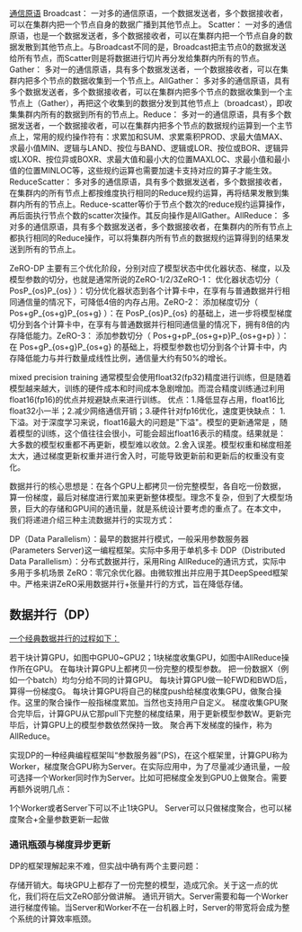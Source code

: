 

[通信原语](https://zhuanlan.zhihu.com/p/650824387)
Broadcast： 一对多的通信原语，一个数据发送者，多个数据接收者，可以在集群内把一个节点自身的数据广播到其他节点上。
Scatter： 一对多的通信原语，也是一个数据发送者，多个数据接收者，可以在集群内把一个节点自身的数据发散到其他节点上。与Broadcast不同的是，Broadcast把主节点0的数据发送给所有节点，而Scatter则是将数据进行切片再分发给集群内所有的节点。Gather： 多对一的通信原语，具有多个数据发送者，一个数据接收者，可以在集群内把多个节点的数据收集到一个节点上。AllGather： 多对多的通信原语，具有多个数据发送者，多个数据接收者，可以在集群内把多个节点的数据收集到一个主节点上（Gather），再把这个收集到的数据分发到其他节点上（broadcast），即收集集群内所有的数据到所有的节点上。Reduce： 多对一的通信原语，具有多个数据发送者，一个数据接收者，可以在集群内把多个节点的数据规约运算到一个主节点上，常用的规约操作符有：求累加和SUM、求累乘积PROD、求最大值MAX、求最小值MIN、逻辑与LAND、按位与BAND、逻辑或LOR、按位或BOR、逻辑异或LXOR、按位异或BOXR、求最大值和最小大的位置MAXLOC、求最小值和最小值的位置MINLOC等，这些规约运算也需要加速卡支持对应的算子才能生效。ReduceScatter： 多对多的通信原语，具有多个数据发送者，多个数据接收者，在集群内的所有节点上都按维度执行相同的Reduce规约运算，再将结果发散到集群内所有的节点上。Reduce-scatter等价于节点个数次的reduce规约运算操作，再后面执行节点个数的scatter次操作。其反向操作是AllGather。AllReduce： 多对多的通信原语，具有多个数据发送者，多个数据接收者，在集群内的所有节点上都执行相同的Reduce操作，可以将集群内所有节点的数据规约运算得到的结果发送到所有的节点上。



ZeRO-DP 主要有三个优化阶段，分别对应了模型状态中优化器状态、梯度，以及模型参数的切分，也就是通常所说的ZeRO-1/2/3ZeRO-1： 优化器状态切分（ PosP_{os}P_{os} ）：切分优化器状态到各个计算卡中，在享有与普通数据并行相同通信量的情况下，可降低4倍的内存占用。ZeRO-2： 添加梯度切分（ Pos+gP_{os+g}P_{os+g} ）：在 PosP_{os}P_{os} 的基础上，进一步将模型梯度切分到各个计算卡中，在享有与普通数据并行相同通信量的情况下，拥有8倍的内存降低能力。ZeRO-3： 添加参数切分（ Pos+g+pP_{os+g+p}P_{os+g+p} ）：在 Pos+gP_{os+g}P_{os+g} 的基础上，将模型参数也切分到各个计算卡中，内存降低能力与并行数量成线性比例，通信量大约有50%的增长。

mixed precision training
通常模型会使用float32(fp32)精度进行训练，但是随着模型越来越大，训练的硬件成本和时间成本急剧增加。而混合精度训练通过利用float16(fp16)的优点并规避缺点来进行训练。
优点：1.降低显存占用，float16比float32小一半；2.减少网络通信开销；3.硬件针对fp16优化，速度更快缺点： 1.下溢。对于深度学习来说，float16最大的问题是"下溢"。模型的更新通常是 ，随着模型的训练，这个值往往会很小，可能会超出float16表示的精度。结果就是：大多数的模型权重都不再更新，模型难以收敛。2.舍入误差。模型权重和梯度相差太大，通过梯度更新权重并进行舍入时，可能导致更新前和更新后的权重没有变化。

数据并行的核心思想是：在各个GPU上都拷贝一份完整模型，各自吃一份数据，算一份梯度，最后对梯度进行累加来更新整体模型。理念不复杂，但到了大模型场景，巨大的存储和GPU间的通讯量，就是系统设计要考虑的重点了。在本文中，我们将递进介绍三种主流数据并行的实现方式：

DP（Data Parallelism）：最早的数据并行模式，一般采用参数服务器(Parameters Server)这一编程框架。实际中多用于单机多卡
DDP（Distributed Data Parallelism）：分布式数据并行，采用Ring AllReduce的通讯方式，实际中多用于多机场景
ZeRO：零冗余优化器。由微软推出并应用于其DeepSpeed框架中。严格来讲ZeRO采用数据并行+张量并行的方式，旨在降低存储。

## 数据并行（DP）

[一个经典数据并行的过程如下：](https://zhuanlan.zhihu.com/p/617133971)

若干块计算GPU，如图中GPU0~GPU2；1块梯度收集GPU，如图中AllReduce操作所在GPU。
在每块计算GPU上都拷贝一份完整的模型参数。
把一份数据X（例如一个batch）均匀分给不同的计算GPU。
每块计算GPU做一轮FWD和BWD后，算得一份梯度G。
每块计算GPU将自己的梯度push给梯度收集GPU，做聚合操作。这里的聚合操作一般指梯度累加。当然也支持用户自定义。
梯度收集GPU聚合完毕后，计算GPU从它那pull下完整的梯度结果，用于更新模型参数W。更新完毕后，计算GPU上的模型参数依然保持一致。
聚合再下发梯度的操作，称为AllReduce。

实现DP的一种经典编程框架叫“参数服务器”(PS)，在这个框架里，计算GPU称为Worker，梯度聚合GPU称为Server。在实际应用中，为了尽量减少通讯量，一般可选择一个Worker同时作为Server。比如可把梯度全发到GPU0上做聚合。需要再额外说明几点：

1个Worker或者Server下可以不止1块GPU。
Server可以只做梯度聚合，也可以梯度聚合+全量参数更新一起做

### 通讯瓶颈与梯度异步更新
DP的框架理解起来不难，但实战中确有两个主要问题：

存储开销大。每块GPU上都存了一份完整的模型，造成冗余。关于这一点的优化，我们将在后文ZeRO部分做讲解。
通讯开销大。Server需要和每一个Worker进行梯度传输。当Server和Worker不在一台机器上时，Server的带宽将会成为整个系统的计算效率瓶颈。

